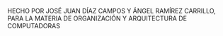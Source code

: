 HECHO POR JOSÉ JUAN DÍAZ CAMPOS Y ÁNGEL RAMÍREZ CARRILLO, PARA LA MATERIA DE ORGANIZACIÓN Y ARQUITECTURA DE COMPUTADORAS
